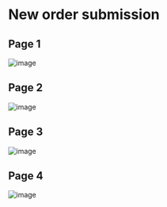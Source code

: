 # New order submission

## Page 1
![image](https://github.com/yrslvdrmv/portfolio/assets/73137432/d66a1c1b-2668-4217-b77f-1d0462000677)

## Page 2
![image](https://github.com/yrslvdrmv/portfolio/assets/73137432/1e1fac51-ce44-41c6-aef1-9a8f1c9e6139)

## Page 3
![image](https://github.com/yrslvdrmv/portfolio/assets/73137432/b6f6fd8a-36ac-42e8-8051-ee157374cdc9)

## Page 4
![image](https://github.com/yrslvdrmv/portfolio/assets/73137432/75b3eb83-2bf8-4f35-b720-079c513bdb95)
